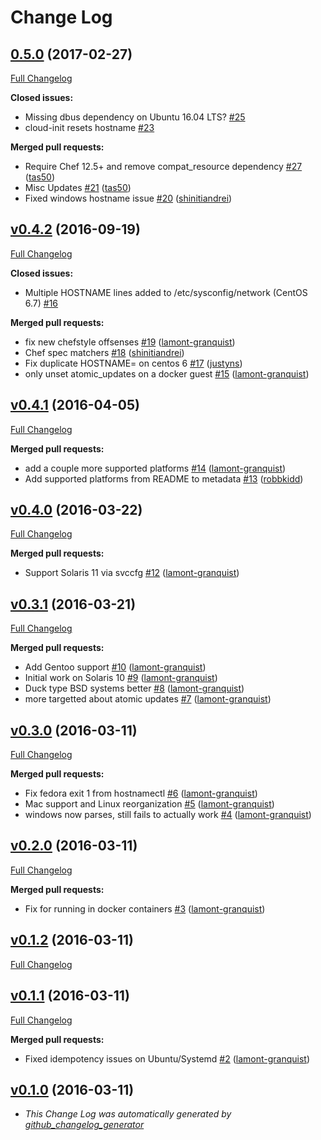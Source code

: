 # Change Log

## [0.5.0](https://github.com/chef-cookbooks/chef_hostname/tree/0.5.0) (2017-02-27)

[Full Changelog](https://github.com/chef-cookbooks/chef_hostname/compare/v0.4.2...0.5.0)

**Closed issues:**

- Missing dbus dependency on Ubuntu 16.04 LTS? [#25](https://github.com/chef-cookbooks/chef_hostname/issues/25)
- cloud-init resets hostname [#23](https://github.com/chef-cookbooks/chef_hostname/issues/23)

**Merged pull requests:**

- Require Chef 12.5+ and remove compat_resource dependency [#27](https://github.com/chef-cookbooks/chef_hostname/pull/27) ([tas50](https://github.com/tas50))
- Misc Updates [#21](https://github.com/chef-cookbooks/chef_hostname/pull/21) ([tas50](https://github.com/tas50))
- Fixed windows hostname issue [#20](https://github.com/chef-cookbooks/chef_hostname/pull/20) ([shinitiandrei](https://github.com/shinitiandrei))

## [v0.4.2](https://github.com/chef-cookbooks/chef_hostname/tree/v0.4.2) (2016-09-19)

[Full Changelog](https://github.com/chef-cookbooks/chef_hostname/compare/v0.4.1...v0.4.2)

**Closed issues:**

- Multiple HOSTNAME lines added to /etc/sysconfig/network (CentOS 6.7) [#16](https://github.com/chef-cookbooks/chef_hostname/issues/16)

**Merged pull requests:**

- fix new chefstyle offsenses [#19](https://github.com/chef-cookbooks/chef_hostname/pull/19) ([lamont-granquist](https://github.com/lamont-granquist))
- Chef spec matchers [#18](https://github.com/chef-cookbooks/chef_hostname/pull/18) ([shinitiandrei](https://github.com/shinitiandrei))
- Fix duplicate HOSTNAME= on centos 6 [#17](https://github.com/chef-cookbooks/chef_hostname/pull/17) ([justyns](https://github.com/justyns))
- only unset atomic_updates on a docker guest [#15](https://github.com/chef-cookbooks/chef_hostname/pull/15) ([lamont-granquist](https://github.com/lamont-granquist))

## [v0.4.1](https://github.com/chef-cookbooks/chef_hostname/tree/v0.4.1) (2016-04-05)

[Full Changelog](https://github.com/chef-cookbooks/chef_hostname/compare/v0.4.0...v0.4.1)

**Merged pull requests:**

- add a couple more supported platforms [#14](https://github.com/chef-cookbooks/chef_hostname/pull/14) ([lamont-granquist](https://github.com/lamont-granquist))
- Add supported platforms from README to metadata [#13](https://github.com/chef-cookbooks/chef_hostname/pull/13) ([robbkidd](https://github.com/robbkidd))

## [v0.4.0](https://github.com/chef-cookbooks/chef_hostname/tree/v0.4.0) (2016-03-22)

[Full Changelog](https://github.com/chef-cookbooks/chef_hostname/compare/v0.3.1...v0.4.0)

**Merged pull requests:**

- Support Solaris 11 via svccfg [#12](https://github.com/chef-cookbooks/chef_hostname/pull/12) ([lamont-granquist](https://github.com/lamont-granquist))

## [v0.3.1](https://github.com/chef-cookbooks/chef_hostname/tree/v0.3.1) (2016-03-21)

[Full Changelog](https://github.com/chef-cookbooks/chef_hostname/compare/v0.3.0...v0.3.1)

**Merged pull requests:**

- Add Gentoo support [#10](https://github.com/chef-cookbooks/chef_hostname/pull/10) ([lamont-granquist](https://github.com/lamont-granquist))
- Initial work on Solaris 10 [#9](https://github.com/chef-cookbooks/chef_hostname/pull/9) ([lamont-granquist](https://github.com/lamont-granquist))
- Duck type BSD systems better [#8](https://github.com/chef-cookbooks/chef_hostname/pull/8) ([lamont-granquist](https://github.com/lamont-granquist))
- more targetted about atomic updates [#7](https://github.com/chef-cookbooks/chef_hostname/pull/7) ([lamont-granquist](https://github.com/lamont-granquist))

## [v0.3.0](https://github.com/chef-cookbooks/chef_hostname/tree/v0.3.0) (2016-03-11)

[Full Changelog](https://github.com/chef-cookbooks/chef_hostname/compare/v0.2.0...v0.3.0)

**Merged pull requests:**

- Fix fedora exit 1 from hostnamectl [#6](https://github.com/chef-cookbooks/chef_hostname/pull/6) ([lamont-granquist](https://github.com/lamont-granquist))
- Mac support and Linux reorganization [#5](https://github.com/chef-cookbooks/chef_hostname/pull/5) ([lamont-granquist](https://github.com/lamont-granquist))
- windows now parses, still fails to actually work [#4](https://github.com/chef-cookbooks/chef_hostname/pull/4) ([lamont-granquist](https://github.com/lamont-granquist))

## [v0.2.0](https://github.com/chef-cookbooks/chef_hostname/tree/v0.2.0) (2016-03-11)

[Full Changelog](https://github.com/chef-cookbooks/chef_hostname/compare/v0.1.2...v0.2.0)

**Merged pull requests:**

- Fix for running in docker containers [#3](https://github.com/chef-cookbooks/chef_hostname/pull/3) ([lamont-granquist](https://github.com/lamont-granquist))

## [v0.1.2](https://github.com/chef-cookbooks/chef_hostname/tree/v0.1.2) (2016-03-11)

[Full Changelog](https://github.com/chef-cookbooks/chef_hostname/compare/v0.1.1...v0.1.2)

## [v0.1.1](https://github.com/chef-cookbooks/chef_hostname/tree/v0.1.1) (2016-03-11)

[Full Changelog](https://github.com/chef-cookbooks/chef_hostname/compare/v0.1.0...v0.1.1)

**Merged pull requests:**

- Fixed idempotency issues on Ubuntu/Systemd [#2](https://github.com/chef-cookbooks/chef_hostname/pull/2) ([lamont-granquist](https://github.com/lamont-granquist))

## [v0.1.0](https://github.com/chef-cookbooks/chef_hostname/tree/v0.1.0) (2016-03-11)

- _This Change Log was automatically generated by [github_changelog_generator](https://github.com/skywinder/Github-Changelog-Generator)_
